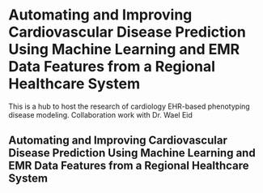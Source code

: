 # Automating and Improving Cardiovascular Disease Prediction Using Machine Learning and EMR Data Features from a Regional Healthcare System
This is a hub to host the research of cardiology EHR-based phenotyping disease modeling. 
Collaboration work with Dr. Wael Eid

## Automating and Improving Cardiovascular Disease Prediction Using Machine Learning and EMR Data Features from a Regional Healthcare System
